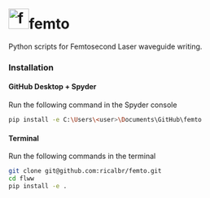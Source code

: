 # <img src="https://pixelartmaker-data-78746291193.nyc3.digitaloceanspaces.com/image/a30797c1c303a03.png" alt="femto" width="40"/>femto


Python scripts for Femtosecond Laser waveguide writing.

### Installation
#### GitHub Desktop + Spyder 

Run the following command in the Spyder console
```bash
pip install -e C:\Users\<user>\Documents\GitHub\femto
```

#### Terminal 
Run the following commands in the terminal
```bash
git clone git@github.com:ricalbr/femto.git
cd flww
pip install -e .
```
